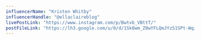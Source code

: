 ```yaml
---
influencerName: "Kristen Whitby"
influencerHandle: "@ellaclaireblog"
livePostLink: "https://www.instagram.com/p/Bwtvb_VBttT/"
postFileLink: "https://lh3.google.com/u/0/d/1Sk8wm_Z0wYFLQmJYzS1SPt-WqJ3p286z"
---
```

